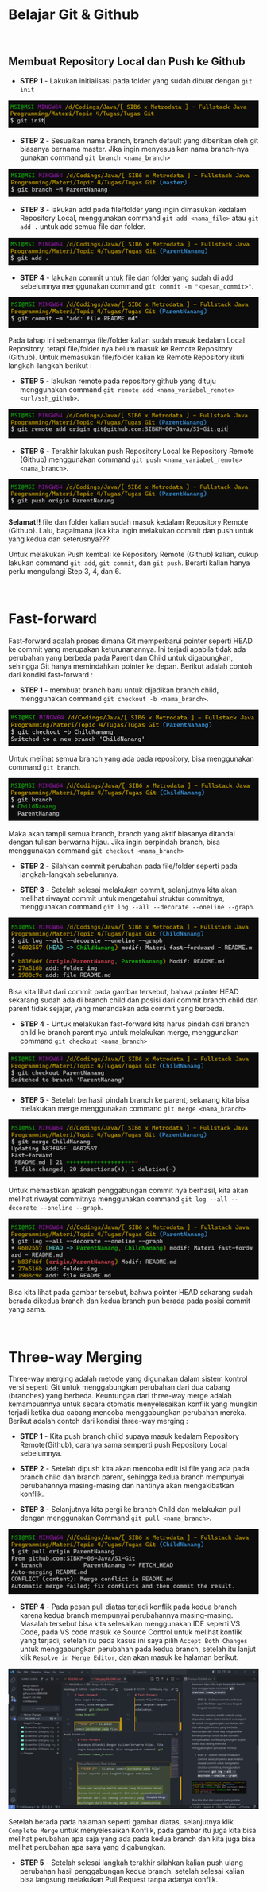 # Belajar Git & Github
<br>

## Membuat Repository Local dan Push ke Github
- **STEP 1** - Lakukan initialisasi pada folder yang sudah dibuat dengan `git init`

![Image Git Bash](https://github.com/SIBKM-06-Java/S1-Git/blob/ParentNanang/img/Screenshot%20(233).png?raw=true)

- **STEP 2** - Sesuaikan nama branch, branch default yang diberikan oleh git biasanya bernama master. Jika ingin menyesuaikan nama branch-nya gunakan command `git branch <nama_branch>` 

![Image Git Bash](https://github.com/SIBKM-06-Java/S1-Git/blob/ParentNanang/img/Screenshot%20(234).png?raw=true)

- **STEP 3** - lakukan add pada file/folder yang ingin dimasukan kedalam Repository Local, menggunakan command `git add <nama_file>` atau `git add .` untuk add semua file dan folder.

![Image Git Bash](https://github.com/SIBKM-06-Java/S1-Git/blob/ParentNanang/img/Screenshot%20(235).png?raw=true)

- **STEP 4** - lakukan commit untuk file dan folder yang sudah di add sebelumnya menggunakan command `git commit -m "<pesan_commit>"`.

![Image Git Bash](https://github.com/SIBKM-06-Java/S1-Git/blob/ParentNanang/img/Screenshot%20(236).png?raw=true)

Pada tahap ini sebenarnya file/folder kalian sudah masuk kedalam Local Repository, tetapi file/folder nya belum masuk ke Remote Repository (Github). Untuk memasukan file/folder kalian ke Remote Repository ikuti langkah-langkah berikut : 

- **STEP 5** - lakukan remote pada repository github yang dituju menggunakan command `git remote add <nama_variabel_remote> <url/ssh_github>`.

![Image Git Bash](https://github.com/SIBKM-06-Java/S1-Git/blob/ParentNanang/img/Screenshot%20(237).png?raw=true)

- **STEP 6** - Terakhir lakukan push Repository Local ke Repository Remote (Github) menggunakan command `git push <nama_variabel_remote> <nama_branch>`.

![Image Git Bash](https://github.com/SIBKM-06-Java/S1-Git/blob/ParentNanang/img/Screenshot%20(238).png?raw=true)

**Selamat!!** file dan folder kalian sudah masuk kedalam Repository Remote (Github). Lalu, bagaimana jika kita ingin melakukan commit dan push untuk yang kedua dan seterusnya???

Untuk melakukan Push kembali ke Repository Remote (Github) kalian, cukup lakukan command `git add`, `git commit`, dan `git push`. Berarti kalian hanya perlu mengulangi Step 3, 4, dan 6. 

<br>

# Fast-forward
Fast-forward adalah proses dimana Git memperbarui pointer seperti HEAD ke commit yang merupakan keturunanannya. Ini terjadi apabila tidak ada perubahan yang berbeda pada Parent dan Child untuk digabungkan, sehingga Git hanya memindahkan pointer ke depan. Berikut adalah contoh dari kondisi fast-forward : 

- **STEP 1** - membuat branch baru untuk dijadikan branch child, menggunakan command `git checkout -b <nama_branch>`.

![Image Git Bash](https://github.com/SIBKM-06-Java/S1-Git/blob/ParentNanang/img/Screenshot%20(239).png?raw=true)

Untuk melihat semua branch yang ada pada repository, bisa menggunakan command `git branch`.

![Image Git Bash](https://github.com/SIBKM-06-Java/S1-Git/blob/ParentNanang/img/Screenshot%20(240).png?raw=true)

Maka akan tampil semua branch, branch yang aktif biasanya ditandai dengan tulisan berwarna hijau. Jika ingin berpindah branch, bisa menggunakan command `git checkout <nama_branch>`

- **STEP 2** - Silahkan commit perubahan pada file/folder seperti pada langkah-langkah sebelumnya.

- **STEP 3** - Setelah selesai melakukan commit, selanjutnya kita akan melihat riwayat commit untuk mengetahui struktur commitnya, menggunakan command `git log --all --decorate --oneline --graph`.

![Image Git Bash](https://github.com/SIBKM-06-Java/S1-Git/blob/ParentNanang/img/Screenshot%20(241).png?raw=true)

Bisa kita lihat dari commit pada gambar tersebut, bahwa pointer HEAD sekarang sudah ada di branch child dan posisi dari commit branch child dan parent tidak sejajar, yang menandakan ada commit yang berbeda.

- **STEP 4** - Untuk melakukan fast-forward kita harus pindah dari branch child ke branch parent nya untuk melakukan merge, menggunakan command `git checkout <nama_branch>`

![Image Git Bash](https://github.com/SIBKM-06-Java/S1-Git/blob/ParentNanang/img/Screenshot%20(242a).png?raw=true)

- **STEP 5** - Setelah berhasil pindah branch ke parent, sekarang kita bisa melakukan merge menggunakan command `git merge <nama_branch>`

![Image Git Bash](https://github.com/SIBKM-06-Java/S1-Git/blob/ParentNanang/img/Screenshot%20(242).png?raw=true)

Untuk memastikan apakah penggabungan commit nya berhasil, kita akan melihat riwayat commitnya menggunakan command `git log --all --decorate --oneline --graph`.

![Image Git Bash](https://github.com/SIBKM-06-Java/S1-Git/blob/ParentNanang/img/Screenshot%20(243).png?raw=true)

Bisa kita lihat pada gambar tersebut, bahwa pointer HEAD sekarang sudah berada dikedua branch dan kedua branch pun berada pada posisi commit yang sama. 

<br>

# Three-way Merging
Three-way merging adalah metode yang digunakan dalam sistem kontrol versi seperti Git untuk menggabungkan perubahan dari dua cabang (branches) yang berbeda. Keuntungan dari three-way merge adalah kemampuannya untuk secara otomatis menyelesaikan konflik yang mungkin terjadi ketika dua cabang mencoba menggabungkan perubahan mereka. Berikut adalah contoh dari kondisi three-way merging :

- **STEP 1** - Kita push branch child supaya masuk kedalam Repository Remote(Github), caranya sama semperti push Repository Local sebelumnya.

- **STEP 2** - Setelah dipush kita akan mencoba edit isi file yang ada pada branch child dan branch parent, sehingga kedua branch mempunyai perubahannya masing-masing dan nantinya akan mengakibatkan konflik.

- **STEP 3** - Selanjutnya kita pergi ke branch Child dan melakukan pull dengan menggunakan Command `git pull <nama_branch>`.

![Image Git Bash](https://github.com/SIBKM-06-Java/S1-Git/blob/ParentNanang/img/Screenshot%20(244).png?raw=true)

- **STEP 4** - Pada pesan pull diatas terjadi konflik pada kedua branch karena kedua branch mempunyai perubahannya masing-masing. Masalah tersebut bisa kita selesaikan menggunakan IDE seperti VS Code, pada VS code masuk ke Source Control untuk melihat konflik yang terjadi, setelah itu pada kasus ini saya pilih `Accept Both Changes` untuk menggabungkan perubahan pada kedua branch, setelah itu lanjut klik `Resolve in Merge Editor`, dan akan masuk ke halaman berikut.

![Image Git Bash](https://github.com/SIBKM-06-Java/S1-Git/blob/ParentNanang/img/Screenshot%20(245).png?raw=true)

Setelah berada pada halaman seperti gambar diatas, selanjutnya klik `Complete Merge` untuk menyelesaikan Konflik, pada gambar itu juga kita bisa melihat perubahan apa saja yang ada pada kedua branch dan kita juga bisa melihat perubahan apa saya yang digabungkan.

- **STEP 5** - Setelah selesai langkah terakhir silahkan kalian push ulang perubahan hasil penggabungan kedua branch. setelah selesai kalian bisa langsung melakukan Pull Request tanpa adanya konflik. 


